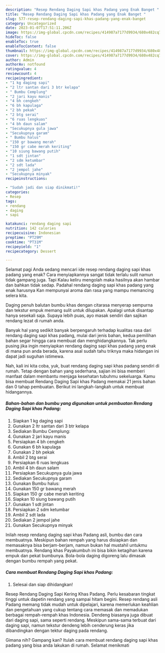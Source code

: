 ```yaml
---
description: "Resep Rendang Daging Sapi khas Padang yang Enak Banget "
title: "Resep Rendang Daging Sapi khas Padang yang Enak Banget "
slug: 577-resep-rendang-daging-sapi-khas-padang-yang-enak-banget
category: Uncategorized
date: 2023-01-07T17:51:11.206Z
image: https://img-global.cpcdn.com/recipes/414987a7177d9934/680x482cq70/rendang-daging-sapi-khas-padang-foto-resep-utama.jpg
hideToc: false
enableToc: true
enableTocContent: false
thumbnail: https://img-global.cpcdn.com/recipes/414987a7177d9934/680x482cq70/rendang-daging-sapi-khas-padang-foto-resep-utama.jpg
cover: https://img-global.cpcdn.com/recipes/414987a7177d9934/680x482cq70/rendang-daging-sapi-khas-padang-foto-resep-utama.jpg
author: Admin
authorAv: notfound
ratingvalue: 4
reviewcount: 4
recipeingredient:
- "1 kg daging sapi"
- "2 ltr santan dari 3 btr kelapa"
- " Bumbu Cemplung"
- "2 jari kayu manis"
- "4 bh cengkeh"
- "6 bh kapulaga"
- "2 bh pekak"
- "2 btg serai"
- "6 ruas lengkuas"
- "4 bh daun salam"
- "Secukupnya gula jawa"
- "Secukupnya garam"
- " Bumbu halus"
- "150 gr bawang merah"
- "150 gr cabe merah keriting"
- "10 siung bawang putih"
- "1 sdt jintan"
- "2 sdm ketumbar"
- "2 sdt lada"
- "2 jempol jahe"
- "Secukupnya minyak"
recipeinstructions:

- "Sudah jadi dan siap dinikmati!"
categories:
- Resep
tags:
- rendang
- daging
- sapi

katakunci: rendang daging sapi 
nutrition: 142 calories
recipecuisine: Indonesian
preptime: "PT29M"
cooktime: "PT31M"
recipeyield: "1"
recipecategory: Dessert

---
```



Selamat pagi Anda sedang mencari ide resep rendang daging sapi khas padang yang enak? Cara menyiapkannya sangat tidak terlalu sulit namun tidak gampang juga. Tapi Kalau keliru mengolah maka hasilnya akan hambar dan bahkan tidak sedap. Padahal rendang daging sapi khas padang yang enak harusnya Kan mempunyai aroma dan rasa yang mampu memancing selera kita.


Daging penuh balutan bumbu khas dengan citarasa menyerap sempurna dan tekstur empuk memang sulit untuk dilupakan. Apalagi untuk disantap hanya sesekali saja. Supaya lebih puas, ayo masak sendiri dan sajikan rendang lezat di rumah anda.

Banyak hal yang sedikit banyak berpengaruh terhadap kualitas rasa dari rendang daging sapi khas padang, mulai dari jenis bahan, kedua pemilihan bahan segar hingga cara membuat dan menghidangkannya. Tak perlu pusing jika ingin menyiapkan rendang daging sapi khas padang yang enak di mana pun anda berada, karena asal sudah tahu triknya maka hidangan ini dapat jadi suguhan istimewa.


Nah, kali ini kita coba, yuk, buat rendang daging sapi khas padang sendiri di rumah. Tetap dengan bahan yang sederhana, sajian ini bisa memberi manfaat dalam membantu menjaga kesehatan tubuhmu sekeluarga. Kamu bisa membuat Rendang Daging Sapi khas Padang memakai 21 jenis bahan dan 0 tahap pembuatan. Berikut ini langkah-langkah untuk membuat hidangannya.

<!--inarticleads1-->

##### Bahan-bahan dan bumbu yang digunakan untuk pembuatan Rendang Daging Sapi khas Padang:

1. Siapkan 1 kg daging sapi
1. Gunakan 2 ltr santan dari 3 btr kelapa
1. Sediakan  Bumbu Cemplung:
1. Gunakan 2 jari kayu manis
1. Persiapkan 4 bh cengkeh
1. Gunakan 6 bh kapulaga
1. Gunakan 2 bh pekak
1. Ambil 2 btg serai
1. Persiapkan 6 ruas lengkuas
1. Ambil 4 bh daun salam
1. Persiapkan Secukupnya gula jawa
1. Sediakan Secukupnya garam
1. Gunakan  Bumbu halus:
1. Gunakan 150 gr bawang merah
1. Siapkan 150 gr cabe merah keriting
1. Siapkan 10 siung bawang putih
1. Gunakan 1 sdt jintan
1. Persiapkan 2 sdm ketumbar
1. Ambil 2 sdt lada
1. Sediakan 2 jempol jahe
1. Gunakan Secukupnya minyak


Inilah resep rendang daging sapi khas Padang asli, bumbu dan cara membuatnya. Meskipun bahan rempah yang harus disiapkan dan memasaknya bisa berjam-berjam, namun bukan hal mustahil untukmu membuatnya. Rendang khas Payakumbuh ini bisa bikin ketagihan karena empuk dan pekat bumbunya. Bola-bola daging digoreng lalu dimasak dengan bumbu rempah yang pekat. 

<!--inarticleads2-->

##### Cara membuat Rendang Daging Sapi khas Padang:


1. Selesai dan siap dihidangkan!

Resep Rendang Daging Sapi Kering Khas Padang. Perlu kesabaran tingkat tinggi untuk dapetin rendang yang sampai hitam begini. Resep rendang asli Padang memang tidak mudah untuk dipelajari, karena memerlukan keahlian dan pengetahuan yang cukup tentang cara memasak dan memadukan berbagai rempah-rempah khas Indonesia. Dendeng biasanya juga dibuat dari daging sapi, sama seperti rendang. Meskipun sama-sama terbuat dari daging sapi, namun tekstur dendeng lebih cenderung keras jika dibandingkan dengan tektur daging pada rendang. 

Gimana nih? Gampang kan? Itulah cara membuat rendang daging sapi khas padang yang bisa anda lakukan di rumah. Selamat menikmati
